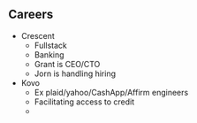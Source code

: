 ## Careers
- Crescent
	- Fullstack
	- Banking
	- Grant is CEO/CTO
	- Jorn is handling hiring
- Kovo
	- Ex plaid/yahoo/CashApp/Affirm engineers
	- Facilitating access to credit
	- 